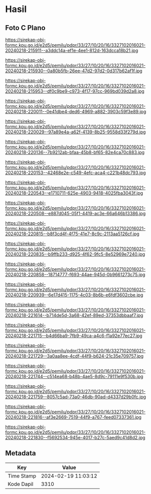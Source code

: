 # Hasil

## Foto C Plano

https://sirekap-obj-formc.kpu.go.id/e2d5/pemilu/pdpr/33/27/10/20/16/3327102016021-20240218-215911--a3ddc14a-ef1e-4ee1-812d-163dcca18b21.jpg

https://sirekap-obj-formc.kpu.go.id/e2d5/pemilu/pdpr/33/27/10/20/16/3327102016021-20240218-215930--0a80b5fb-26ee-47d2-97d2-0d317b62af1f.jpg

https://sirekap-obj-formc.kpu.go.id/e2d5/pemilu/pdpr/33/27/10/20/16/3327102016021-20240218-215953--df0c9be9-c973-4f17-97cc-969bd039d2a8.jpg

https://sirekap-obj-formc.kpu.go.id/e2d5/pemilu/pdpr/33/27/10/20/16/3327102016021-20240218-220011--0e41dbe4-ded6-4969-a882-3903c59f3e89.jpg

https://sirekap-obj-formc.kpu.go.id/e2d5/pemilu/pdpr/33/27/10/20/16/3327102016021-20240218-220029--97a89e4a-a62f-4139-8b25-9558d33f279d.jpg

https://sirekap-obj-formc.kpu.go.id/e2d5/pemilu/pdpr/33/27/10/20/16/3327102016021-20240218-220136--7b9212ab-bfaa-45b8-bf65-82e4ca70c883.jpg

https://sirekap-obj-formc.kpu.go.id/e2d5/pemilu/pdpr/33/27/10/20/16/3327102016021-20240218-220153--42468e2e-c549-4efc-aca4-c221b48dc793.jpg

https://sirekap-obj-formc.kpu.go.id/e2d5/pemilu/pdpr/33/27/10/20/16/3327102016021-20240218-220543--e1710711-625e-4903-9418-4025fba3043f.jpg

https://sirekap-obj-formc.kpu.go.id/e2d5/pemilu/pdpr/33/27/10/20/16/3327102016021-20240218-220508--e887d045-05f1-4419-ac3e-66a646b13386.jpg

https://sirekap-obj-formc.kpu.go.id/e2d5/pemilu/pdpr/33/27/10/20/16/3327102016021-20240218-220815--b8f3cd4f-4f75-41e7-8c9c-2113aa5126cf.jpg

https://sirekap-obj-formc.kpu.go.id/e2d5/pemilu/pdpr/33/27/10/20/16/3327102016021-20240218-220835--b9ffb233-d925-4f62-9fc5-8e52969e7240.jpg

https://sirekap-obj-formc.kpu.go.id/e2d5/pemilu/pdpr/33/27/10/20/16/3327102016021-20240218-220858--18714777-f693-44ae-945d-0b9661273c75.jpg

https://sirekap-obj-formc.kpu.go.id/e2d5/pemilu/pdpr/33/27/10/20/16/3327102016021-20240218-220939--6e17d415-1175-4c03-8b6b-e6fdf3602cbe.jpg

https://sirekap-obj-formc.kpu.go.id/e2d5/pemilu/pdpr/33/27/10/20/16/3327102016021-20240218-221614--b714de5d-3a68-42ef-89ed-37353dbbaaf7.jpg

https://sirekap-obj-formc.kpu.go.id/e2d5/pemilu/pdpr/33/27/10/20/16/3327102016021-20240218-221715--b4d66ba9-7fb9-49ca-a4c6-f1a92e77ec27.jpg

https://sirekap-obj-formc.kpu.go.id/e2d5/pemilu/pdpr/33/27/10/20/16/3327102016021-20240218-221729--3a0aa8ee-4cdf-44f9-b624-21c35e709757.jpg

https://sirekap-obj-formc.kpu.go.id/e2d5/pemilu/pdpr/33/27/10/20/16/3327102016021-20240218-221744--c514ea68-b48b-4ae5-8d9c-79111e9f530b.jpg

https://sirekap-obj-formc.kpu.go.id/e2d5/pemilu/pdpr/33/27/10/20/16/3327102016021-20240218-221759--8057c5ad-73a0-46db-90ad-d4337d29b0fc.jpg

https://sirekap-obj-formc.kpu.go.id/e2d5/pemilu/pdpr/33/27/10/20/16/3327102016021-20240218-221816--af3e2669-7519-44f9-a767-feed07337361.jpg

https://sirekap-obj-formc.kpu.go.id/e2d5/pemilu/pdpr/33/27/10/20/16/3327102016021-20240218-221830--f5692534-945e-4017-b27c-5aed9c41d8d2.jpg


## Metadata

| Key        | Value               |
| ---------- | ------------------- |
| Time Stamp | 2024-02-19 11:03:12 |
| Kode Dapil | 3310                |



